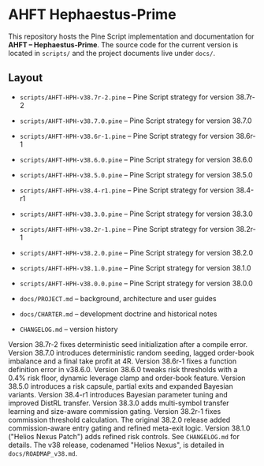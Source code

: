 # AHFT Hephaestus-Prime

This repository hosts the Pine Script implementation and documentation for
**AHFT – Hephaestus‑Prime**. The source code for the current version is located
in `scripts/` and the project documents live under `docs/`.

## Layout
 - `scripts/AHFT-HPH-v38.7r-2.pine` – Pine Script strategy for version 38.7r-2
 - `scripts/AHFT-HPH-v38.7.0.pine` – Pine Script strategy for version 38.7.0
 - `scripts/AHFT-HPH-v38.6r-1.pine` – Pine Script strategy for version 38.6r-1
 - `scripts/AHFT-HPH-v38.6.0.pine` – Pine Script strategy for version 38.6.0
- `scripts/AHFT-HPH-v38.5.0.pine` – Pine Script strategy for version 38.5.0
- `scripts/AHFT-HPH-v38.4-r1.pine` – Pine Script strategy for version 38.4-r1
- `scripts/AHFT-HPH-v38.3.0.pine` – Pine Script strategy for version 38.3.0
- `scripts/AHFT-HPH-v38.2r-1.pine` – Pine Script strategy for version 38.2r-1
- `scripts/AHFT-HPH-v38.2.0.pine` – Pine Script strategy for version 38.2.0

- `scripts/AHFT-HPH-v38.1.0.pine` – Pine Script strategy for version 38.1.0
- `scripts/AHFT-HPH-v38.0.0.pine` – Pine Script strategy for version 38.0.0
- `docs/PROJECT.md` – background, architecture and user guides
- `docs/CHARTER.md` – development doctrine and historical notes
- `CHANGELOG.md` – version history

Version 38.7r-2 fixes deterministic seed initialization after a compile error. Version 38.7.0 introduces deterministic random seeding, lagged order-book imbalance and a final take profit at 4R. Version 38.6r-1 fixes a function definition error in v38.6.0. Version 38.6.0 tweaks risk thresholds with a 0.4% risk floor, dynamic leverage clamp and order-book feature. Version 38.5.0 introduces a risk capsule, partial exits and expanded Bayesian variants. Version 38.4-r1 introduces Bayesian parameter tuning and improved DistRL transfer. Version 38.3.0 adds multi-symbol transfer learning and size-aware commission gating. Version 38.2r-1 fixes commission threshold calculation. The original 38.2.0 release added commission-aware entry gating and refined meta-exit logic. Version 38.1.0 ("Helios Nexus Patch") adds refined risk controls.
See `CHANGELOG.md` for details.
The v38 release, codenamed "Helios Nexus", is detailed in
`docs/ROADMAP_v38.md`.

